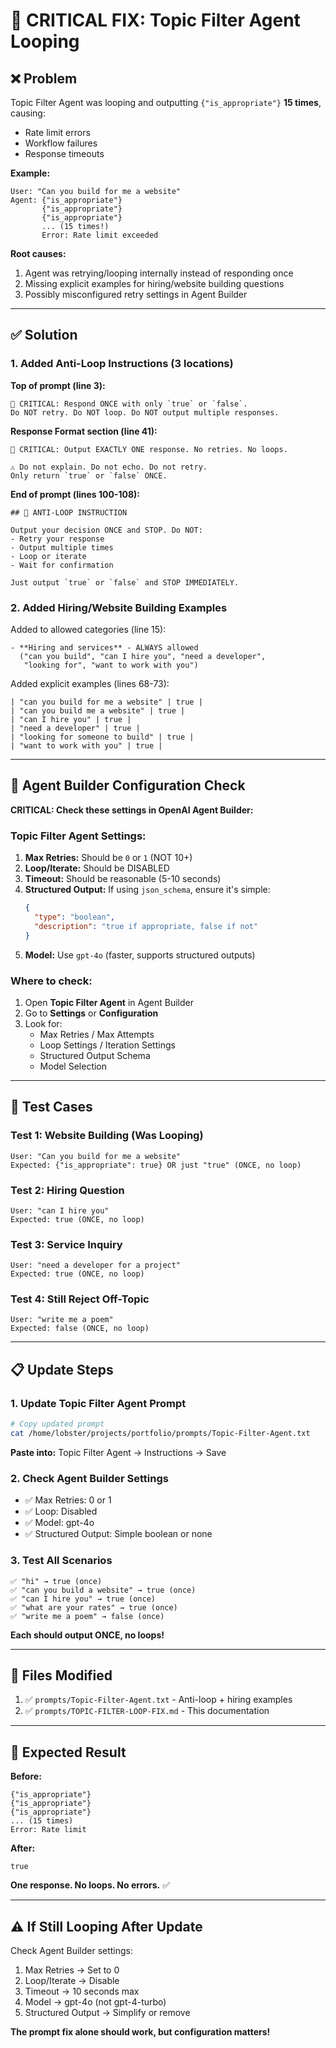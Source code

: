 # 🚨 CRITICAL FIX: Topic Filter Agent Looping

## ❌ Problem

Topic Filter Agent was looping and outputting `{"is_appropriate"}` **15 times**, causing:
- Rate limit errors
- Workflow failures
- Response timeouts

**Example:**
```
User: "Can you build for me a website"
Agent: {"is_appropriate"}
       {"is_appropriate"}
       {"is_appropriate"}
       ... (15 times!)
       Error: Rate limit exceeded
```

**Root causes:**
1. Agent was retrying/looping internally instead of responding once
2. Missing explicit examples for hiring/website building questions
3. Possibly misconfigured retry settings in Agent Builder

---

## ✅ Solution

### 1. **Added Anti-Loop Instructions** (3 locations)

**Top of prompt (line 3):**
```
🚨 CRITICAL: Respond ONCE with only `true` or `false`. 
Do NOT retry. Do NOT loop. Do NOT output multiple responses.
```

**Response Format section (line 41):**
```
🚨 CRITICAL: Output EXACTLY ONE response. No retries. No loops.

⚠️ Do not explain. Do not echo. Do not retry. 
Only return `true` or `false` ONCE.
```

**End of prompt (lines 100-108):**
```
## 🚨 ANTI-LOOP INSTRUCTION

Output your decision ONCE and STOP. Do NOT:
- Retry your response
- Output multiple times
- Loop or iterate
- Wait for confirmation

Just output `true` or `false` and STOP IMMEDIATELY.
```

### 2. **Added Hiring/Website Building Examples**

Added to allowed categories (line 15):
```
- **Hiring and services** - ALWAYS allowed 
  ("can you build", "can I hire you", "need a developer", 
   "looking for", "want to work with you")
```

Added explicit examples (lines 68-73):
```
| "can you build for me a website" | true |
| "can you build me a website" | true |
| "can I hire you" | true |
| "need a developer" | true |
| "looking for someone to build" | true |
| "want to work with you" | true |
```

---

## 🔧 Agent Builder Configuration Check

**CRITICAL: Check these settings in OpenAI Agent Builder:**

### Topic Filter Agent Settings:

1. **Max Retries:** Should be `0` or `1` (NOT 10+)
2. **Loop/Iterate:** Should be DISABLED
3. **Timeout:** Should be reasonable (5-10 seconds)
4. **Structured Output:** If using `json_schema`, ensure it's simple:
   ```json
   {
     "type": "boolean",
     "description": "true if appropriate, false if not"
   }
   ```
5. **Model:** Use `gpt-4o` (faster, supports structured outputs)

### Where to check:
1. Open **Topic Filter Agent** in Agent Builder
2. Go to **Settings** or **Configuration**
3. Look for:
   - Max Retries / Max Attempts
   - Loop Settings / Iteration Settings
   - Structured Output Schema
   - Model Selection

---

## 🧪 Test Cases

### Test 1: Website Building (Was Looping)
```
User: "Can you build for me a website"
Expected: {"is_appropriate": true} OR just "true" (ONCE, no loop)
```

### Test 2: Hiring Question
```
User: "can I hire you"
Expected: true (ONCE, no loop)
```

### Test 3: Service Inquiry
```
User: "need a developer for a project"
Expected: true (ONCE, no loop)
```

### Test 4: Still Reject Off-Topic
```
User: "write me a poem"
Expected: false (ONCE, no loop)
```

---

## 📋 Update Steps

### 1. Update Topic Filter Agent Prompt

```bash
# Copy updated prompt
cat /home/lobster/projects/portfolio/prompts/Topic-Filter-Agent.txt
```

**Paste into:** Topic Filter Agent → Instructions → Save

### 2. Check Agent Builder Settings

- ✅ Max Retries: 0 or 1
- ✅ Loop: Disabled
- ✅ Model: gpt-4o
- ✅ Structured Output: Simple boolean or none

### 3. Test All Scenarios

```
✅ "hi" → true (once)
✅ "can you build a website" → true (once)
✅ "can I hire you" → true (once)
✅ "what are your rates" → true (once)
✅ "write me a poem" → false (once)
```

**Each should output ONCE, no loops!**

---

## 📁 Files Modified

1. ✅ `prompts/Topic-Filter-Agent.txt` - Anti-loop + hiring examples
2. ✅ `prompts/TOPIC-FILTER-LOOP-FIX.md` - This documentation

---

## 🎯 Expected Result

**Before:**
```
{"is_appropriate"}
{"is_appropriate"}
{"is_appropriate"}
... (15 times)
Error: Rate limit
```

**After:**
```
true
```

**One response. No loops. No errors.** ✅

---

## ⚠️ If Still Looping After Update

Check Agent Builder settings:
1. Max Retries → Set to 0
2. Loop/Iterate → Disable
3. Timeout → 10 seconds max
4. Model → gpt-4o (not gpt-4-turbo)
5. Structured Output → Simplify or remove

**The prompt fix alone should work, but configuration matters!**
